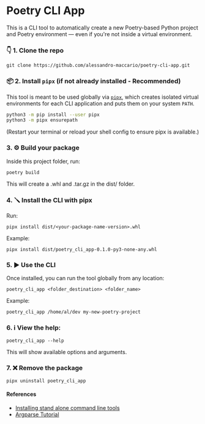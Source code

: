 # Poetry CLI App

This is a CLI tool to automatically create a new Poetry-based Python project and Poetry environment — even if you're not inside a virtual environment.

### 👇 1. Clone the repo

```
git clone https://github.com/alessandro-maccario/poetry-cli-app.git
```

### 📦 2. Install `pipx` (if not already installed - Recommended)

This tool is meant to be used globally via [`pipx`](https://packaging.python.org/en/latest/guides/installing-stand-alone-command-line-tools/), which creates isolated virtual environments for each CLI application and puts them on your system `PATH`.

```bash
python3 -m pip install --user pipx
python3 -m pipx ensurepath
```

(Restart your terminal or reload your shell config to ensure pipx is available.)

### 3. ⚙️ Build your package

Inside this project folder, run:

```
poetry build
```

This will create a .whl and .tar.gz in the dist/ folder.

### 4. 🪛 Install the CLI with pipx

Run:
```
pipx install dist/<your-package-name-version>.whl
```

Example:
```
pipx install dist/poetry_cli_app-0.1.0-py3-none-any.whl
```

### 5. ▶️ Use the CLI
Once installed, you can run the tool globally from any location:

```
poetry_cli_app <folder_destination> <folder_name>
```

Example:
```
poetry_cli_app /home/al/dev my-new-poetry-project
```

### 6. ℹ️ View the help:

```
poetry_cli_app --help
```

This will show available options and arguments.

### 7. ❌ Remove the package

```
pipx uninstall poetry_cli_app
```


#### References
 - [Installing stand alone command line tools](https://packaging.python.org/en/latest/guides/installing-stand-alone-command-line-tools/)
 - [Argparse Tutorial](https://docs.python.org/3/howto/argparse.html)